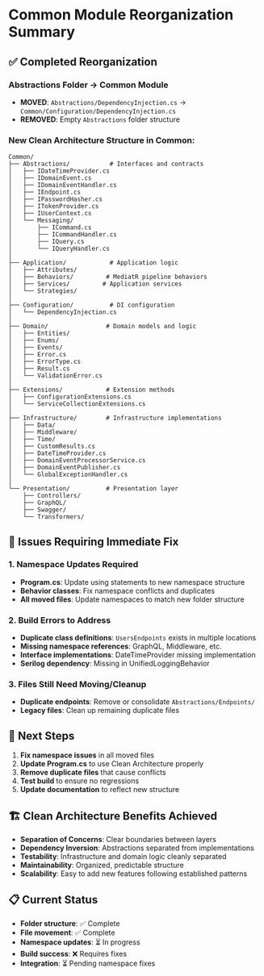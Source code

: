 # Common Module Reorganization Summary

## ✅ Completed Reorganization

### Abstractions Folder → Common Module
- **MOVED**: `Abstractions/DependencyInjection.cs` → `Common/Configuration/DependencyInjection.cs`
- **REMOVED**: Empty `Abstractions` folder structure

### New Clean Architecture Structure in Common:

```
Common/
├── Abstractions/           # Interfaces and contracts
│   ├── IDateTimeProvider.cs
│   ├── IDomainEvent.cs
│   ├── IDomainEventHandler.cs
│   ├── IEndpoint.cs
│   ├── IPasswordHasher.cs
│   ├── ITokenProvider.cs
│   ├── IUserContext.cs
│   └── Messaging/
│       ├── ICommand.cs
│       ├── ICommandHandler.cs
│       ├── IQuery.cs
│       └── IQueryHandler.cs
│
├── Application/            # Application logic
│   ├── Attributes/
│   ├── Behaviors/         # MediatR pipeline behaviors
│   ├── Services/         # Application services
│   └── Strategies/
│
├── Configuration/          # DI configuration
│   └── DependencyInjection.cs
│
├── Domain/                # Domain models and logic
│   ├── Entities/
│   ├── Enums/
│   ├── Events/
│   ├── Error.cs
│   ├── ErrorType.cs
│   ├── Result.cs
│   └── ValidationError.cs
│
├── Extensions/            # Extension methods
│   ├── ConfigurationExtensions.cs
│   └── ServiceCollectionExtensions.cs
│
├── Infrastructure/        # Infrastructure implementations
│   ├── Data/
│   ├── Middleware/
│   ├── Time/
│   ├── CustomResults.cs
│   ├── DateTimeProvider.cs
│   ├── DomainEventProcessorService.cs
│   ├── DomainEventPublisher.cs
│   └── GlobalExceptionHandler.cs
│
└── Presentation/          # Presentation layer
    ├── Controllers/
    ├── GraphQL/
    ├── Swagger/
    └── Transformers/
```

## 🔧 Issues Requiring Immediate Fix

### 1. Namespace Updates Required
- **Program.cs**: Update using statements to new namespace structure
- **Behavior classes**: Fix namespace conflicts and duplicates
- **All moved files**: Update namespaces to match new folder structure

### 2. Build Errors to Address
- **Duplicate class definitions**: `UsersEndpoints` exists in multiple locations
- **Missing namespace references**: GraphQL, Middleware, etc.
- **Interface implementations**: DateTimeProvider missing implementation
- **Serilog dependency**: Missing in UnifiedLoggingBehavior

### 3. Files Still Need Moving/Cleanup
- **Duplicate endpoints**: Remove or consolidate `Abstractions/Endpoints/`
- **Legacy files**: Clean up remaining duplicate files

## 🎯 Next Steps

1. **Fix namespace issues** in all moved files
2. **Update Program.cs** to use Clean Architecture properly
3. **Remove duplicate files** that cause conflicts
4. **Test build** to ensure no regressions
5. **Update documentation** to reflect new structure

## 🏗️ Clean Architecture Benefits Achieved

- **Separation of Concerns**: Clear boundaries between layers
- **Dependency Inversion**: Abstractions separated from implementations  
- **Testability**: Infrastructure and domain logic cleanly separated
- **Maintainability**: Organized, predictable structure
- **Scalability**: Easy to add new features following established patterns

## 📋 Current Status

- **Folder structure**: ✅ Complete
- **File movement**: ✅ Complete  
- **Namespace updates**: ⏳ In progress
- **Build success**: ❌ Requires fixes
- **Integration**: ⏳ Pending namespace fixes
